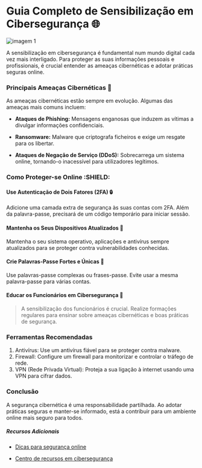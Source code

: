 # Guia Completo de Sensibilização em Cibersegurança :globe_with_meridians:

![imagem 1](https://www.fccn.pt/media/2021/10/shutterstock_1931787956-1024x617.jpg)

A sensibilização em cibersegurança é fundamental num mundo digital cada vez mais interligado. Para proteger as suas informações pessoais e profissionais, é crucial entender as ameaças cibernéticas e adotar práticas seguras online.

### Principais Ameaças Cibernéticas :bug:

As ameaças cibernéticas estão sempre em evolução. Algumas das ameaças mais comuns incluem:

  + **Ataques de Phishing:** Mensagens enganosas que induzem as vítimas a divulgar informações confidenciais.

  + **Ransomware:** Malware que criptografa ficheiros e exige um resgate para os libertar.

  + **Ataques de Negação de Serviço (DDoS):** Sobrecarrega um sistema online, tornando-o inacessível para utilizadores legítimos.

### Como Proteger-se Online :SHIELD:

#### **Use Autenticação de Dois Fatores (2FA)** :lock:

Adicione uma camada extra de segurança às suas contas com 2FA. Além da palavra-passe, precisará de um código temporário para iniciar sessão.

#### **Mantenha os Seus Dispositivos Atualizados** :iphone:

Mantenha o seu sistema operativo, aplicações e antivírus sempre atualizados para se proteger contra vulnerabilidades conhecidas.

#### **Crie Palavras-Passe Fortes e Únicas** :key:

Use palavras-passe complexas ou frases-passe. Evite usar a mesma palavra-passe para várias contas.

#### **Educar os Funcionários em Cibersegurança** :speech_balloon:

> A sensibilização dos funcionários é crucial. Realize formações regulares para ensinar sobre ameaças cibernéticas e boas práticas de segurança.

### Ferramentas Recomendadas

1. Antivírus: Use um antivírus fiável para se proteger contra malware. 
1. Firewall: Configure um firewall para monitorizar e controlar o tráfego de rede. 
1. VPN (Rede Privada Virtual): Proteja a sua ligação à internet usando uma VPN para cifrar dados.
   

### Conclusão

A segurança cibernética é uma responsabilidade partilhada. Ao adotar práticas seguras e manter-se informado, está a contribuir para um ambiente online mais seguro para todos.

##### Recursos Adicionais

+ [Dicas para segurança online](https://www.exemplo.com/dicas-seguranca-online)

+ [Centro de recursos em cibersegurança](https://www.exemplo.com/recursos-ciberseguranca)
